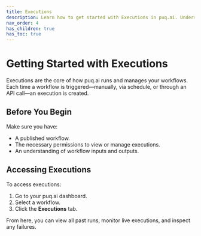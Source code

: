```yaml
---
title: Executions
description: Learn how to get started with Executions in puq.ai. Understand how workflows are triggered, how executions are created, and how to monitor their performance from your dashboard.
nav_order: 4
has_children: true
has_toc: true
---
```

# Getting Started with Executions

Executions are the core of how puq.ai runs and manages your workflows.  
Each time a workflow is triggered—manually, via schedule, or through an API call—an execution is created.

## Before You Begin
Make sure you have:
- A published workflow.
- The necessary permissions to view or manage executions.
- An understanding of workflow inputs and outputs.

## Accessing Executions
To access executions:
1. Go to your puq.ai dashboard.
2. Select a workflow.
3. Click the **Executions** tab.

From here, you can view all past runs, monitor live executions, and inspect any failures.
